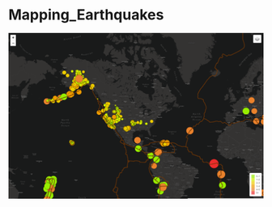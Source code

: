 # Mapping_Earthquakes

![Earthquake_Challenge/images/styleDark.png](Earthquake_Challenge/images/styleDark.png)
